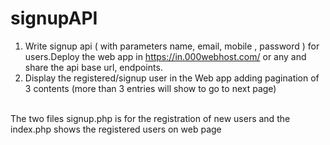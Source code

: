 # signupAPI
1. Write signup api ( with parameters name, email, mobile , password ) for users.Deploy the web app in  https://in.000webhost.com/ or any and share the api base url, endpoints.
2. Display the registered/signup user in the Web app adding pagination of 3 contents (more than 3 entries will show to go to next page)
<br>
The two files signup.php is for the registration of new users and the index.php shows the registered users on web page


